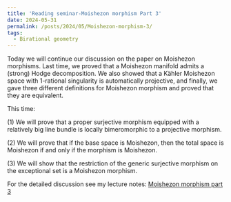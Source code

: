 ```yaml
---
title: 'Reading seminar-Moishezon morphism Part 3'
date: 2024-05-31
permalink: /posts/2024/05/Moishezon-morphism-3/
tags:
  - Birational geometry
---
```


Today we will continue our discussion on the paper on Moishezon morphisms. Last time, we proved that a Moishezon manifold admits a (strong) Hodge decomposition. We also showed that a Kähler Moishezon space with 1-rational singularity is automatically projective, and finally, we gave three different definitions for Moishezon morphism and proved that they are equivalent. 

This time:

(1) We will prove that a proper surjective morphism equipped with a relatively big line bundle is locally bimeromorphic to a projective morphism.

(2) We will prove that if the base space is Moishezon, then the total space is Moishezon if and only if the morphism is Moishezon.

(3) We will show that the restriction of the generic surjective morphism on the exceptional set is a Moishezon morphism.



For the detailed discussion see my lecture notes: [Moishezon morphism part 3](https://yilimath.github.io/files/Moishezon/Moishezon-morphism3-2024-5-31.pdf)
